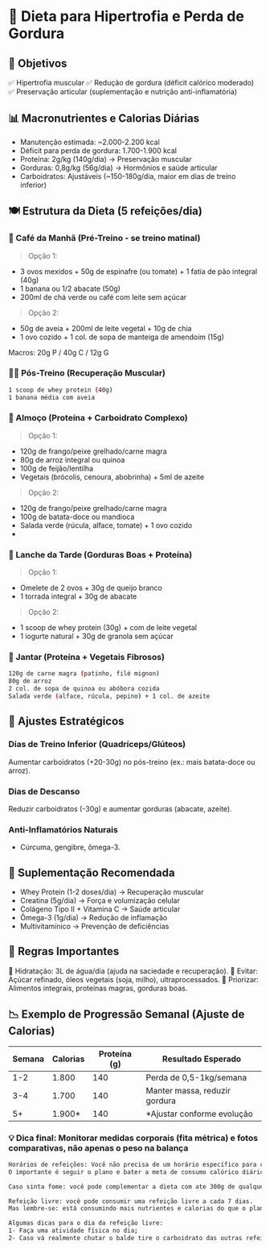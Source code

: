 # 📌 Dieta para Hipertrofia e Perda de Gordura

## 🎯 Objetivos

✅ Hipertrofia muscular
✅ Redução de gordura (déficit calórico moderado)
✅ Preservação articular (suplementação e nutrição anti-inflamatória)

## 📊 Macronutrientes e Calorias Diárias

- Manutenção estimada: ~2.000-2.200 kcal
- Déficit para perda de gordura: 1.700-1.900 kcal
- Proteína: 2g/kg (140g/dia) → Preservação muscular
- Gorduras: 0,8g/kg (56g/dia) → Hormônios e saúde articular
- Carboidratos: Ajustáveis (~150-180g/dia, maior em dias de treino inferior)

## 🍽️ Estrutura da Dieta (5 refeições/dia)

### 🌅 Café da Manhã (Pré-Treino - se treino matinal)

> Opção 1:

- 3 ovos mexidos + 50g de espinafre (ou tomate) + 1 fatia de pão integral (40g)
- 1 banana ou 1/2 abacate (50g)
- 200ml de chá verde ou café com leite sem açúcar

> Opção 2:

- 50g de aveia + 200ml de leite vegetal + 10g de chia
- 1 ovo cozido + 1 col. de sopa de manteiga de amendoim (15g)

Macros: 20g P / 40g C / 12g G

### 🏋️‍♀️ Pós-Treino (Recuperação Muscular)

```bash
1 scoop de whey protein (40g)
1 banana média com aveia
```

### 🍗 Almoço (Proteína + Carboidrato Complexo)

> Opção 1:

- 120g de frango/peixe grelhado/carne magra
- 80g de arroz integral ou quinoa
- 100g de feijão/lentilha
- Vegetais (brócolis, cenoura, abobrinha) + 5ml de azeite

> Opção 2:

- 120g de frango/peixe grelhado/carne magra
- 100g de batata-doce ou mandioca
- Salada verde (rúcula, alface, tomate) + 1 ovo cozido
-

### 🥜 Lanche da Tarde (Gorduras Boas + Proteína)

> Opção 1:

- Omelete de 2 ovos + 30g de queijo branco
- 1 torrada integral + 30g de abacate

> Opção 2:

- 1 scoop de whey protein (30g) + com de leite vegetal
- 1 iogurte natural + 30g de granola sem açúcar

### 🥗 Jantar (Proteína + Vegetais Fibrosos)

```bash
120g de carne magra (patinho, filé mignon)
80g de arroz
2 col. de sopa de quinoa ou abóbora cozida
Salada verde (alface, rúcula, pepino) + 1 col. de azeite
```

## 🔄 Ajustes Estratégicos

### Dias de Treino Inferior (Quadríceps/Glúteos)

Aumentar carboidratos (+20-30g) no pós-treino (ex.: mais batata-doce ou arroz).

### Dias de Descanso

Reduzir carboidratos (-30g) e aumentar gorduras (abacate, azeite).

### Anti-Inflamatórios Naturais

- Cúrcuma, gengibre, ômega-3.

## 💊 Suplementação Recomendada

- Whey Protein (1-2 doses/dia) → Recuperação muscular
- Creatina (5g/dia) → Força e volumização celular
- Colágeno Tipo II + Vitamina C → Saúde articular
- Ômega-3 (1g/dia) → Redução de inflamação
- Multivitamínico → Prevenção de deficiências

## 📌 Regras Importantes

🔹 Hidratação: 3L de água/dia (ajuda na saciedade e recuperação).
🔹 Evitar: Açúcar refinado, óleos vegetais (soja, milho), ultraprocessados.
🔹 Priorizar: Alimentos integrais, proteínas magras, gorduras boas.

## 📉 Exemplo de Progressão Semanal (Ajuste de Calorias)

Semana | Calorias | Proteína (g) | Resultado Esperado
--------|-----------|---------------|---------------------
1-2     | 1.800     | 140         | Perda de 0,5-1kg/semana
3-4     | 1.700     | 140         | Manter massa, reduzir gordura
5+     | 1.900* | 140         | *Ajustar conforme evolução

### 💡 Dica final: Monitorar medidas corporais (fita métrica) e fotos comparativas, não apenas o peso na balança

```bash
Horários de refeições: Você não precisa de um horário específico para comer e sim organizar para que consiga fazer todas as refeições durante o dia sem se prender a horários fixos.
O importante é seguir o plano e bater a meta de consumo calórico diário...

Caso sinta fome: você pode complementar a dieta com ate 300g de qualquer fruta do seu gosto entre o meio da manha e o meio da tarde. (sugestão: 150g de fruta entre café e almoço e 150 entre as 15 as 22).

Refeição livre: você pode consumir uma refeição livre a cada 7 dias.
Mas lembre-se: está consumindo mais nutrientes e calorias do que o planejado, então tenha moderação nesse consumo.

Algumas dicas para o dia da refeição livre:
1- Faça uma atividade física no dia;
2- Caso vá realmente chutar o balde tire o carboidrato das outras refeições do dia para trabalharmos com contenção de danos.
```
